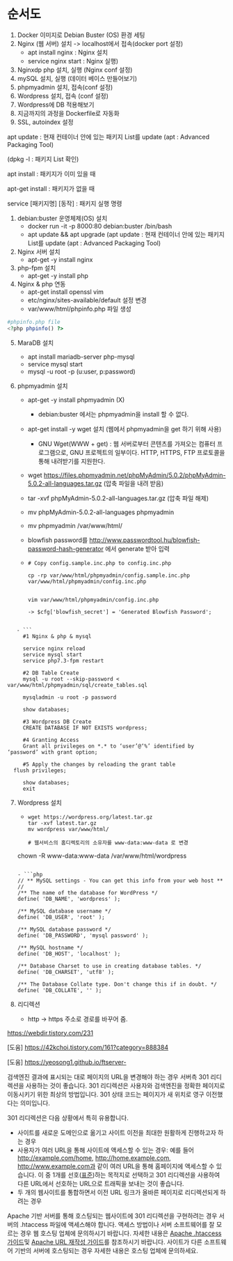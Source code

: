 # 순서도



1. Docker 이미지로 Debian Buster (OS) 환경 세팅 
2. Nginx (웹 서버) 설치 -> localhost에서 접속(docker port 설정)
   -  apt install nginx : Nginx 설치
   -  service nginx start : Nginx 실행)
3. Nginxdp php 설치, 실행 (Nginx conf 설정)
4. mySQL 설치, 실행 (데이터 베이스 만들어보기)
5. phpmyadmin 설치, 접속(conf 설정)
6. Wordpress 설치, 접속 (conf 설정)
7. Wordpress에 DB 적용해보기
8. 지금까지의 과정을 Dockerfile로 자동화
9. SSL, autoindex 설정





apt update : 현재 컨테이너 안에 있는 패키지 List를 update (apt : Advanced Packaging Tool)

(dpkg -l : 패키지 List 확인)

apt install : 패키지가 이미 있을 때

apt-get install : 패키지가 없을 때

service [패키지명] [동작] : 패키지 실행 명령



1. debian:buster 운영체제(OS) 설치
   - docker run -it -p 8000:80 debian:buster /bin/bash
   - apt update && apt upgrade (apt update : 현재 컨테이너 안에 있는 패키지 List를 update (apt : Advanced Packaging Tool)
2. Nginx 서버 설치
   - apt-get -y install nginx
3. php-fpm 설치
   - apt-get -y install php
4. Nginx & php 연동
   - apt-get install openssl vim
   - etc/nginx/sites-available/default 설정 변경
   - var/www/html/phpinfo.php 파일 생성

```php
#phpinfo.php file
<?php phpinfo() ?>
```

5. MaraDB 설치

   - apt install mariadb-server php-mysql
   - service mysql start
   - mysql -u root -p (u:user, p:password)

6. phpmyadmin 설치

   - apt-get -y install phpmyadmin (X)

     - debian:buster 에서는 phpmyadmin을 install 할 수 없다.

   - apt-get install -y wget 설치 (웹에서 phpmyadmin을 get 하기 위해 사용)

     - GNU Wget(WWW + get) : 웹 서버로부터 콘텐츠를 가져오는 컴퓨터 프로그램으로, GNU 프로젝트의 일부이다. HTTP, HTTPS, FTP 프로토콜을 통해 내려받기를 지원한다.

   - wget https://files.phpmyadmin.net/phpMyAdmin/5.0.2/phpMyAdmin-5.0.2-all-languages.tar.gz (압축 파일을 내려 받음)

   - tar -xvf phpMyAdmin-5.0.2-all-languages.tar.gz (압축 파일 해제)

   - mv phpMyAdmin-5.0.2-all-languages phpmyadmin

   - mv phpmyadmin /var/www/html/ 

   - blowfish password를 http://www.passwordtool.hu/blowfish-password-hash-generator 에서 generate 받아 입력

   - ```
     # Copy config.sample.inc.php to config.inc.php
     
     cp -rp var/www/html/phpmyadmin/config.sample.inc.php var/www/html/phpmyadmin/config.inc.php
     
     
     vim var/www/html/phpmyadmin/config.inc.php
     
     -> $cfg['blowfish_secret'] = 'Generated Blowfish Password';
     ```
```
     
   - ```
     #1 Nginx & php & mysql 
     
     service nginx reload
     service mysql start
     service php7.3-fpm restart
     
     #2 DB Table Create
     mysql -u root --skip-password < var/www/html/phpmyadmin/sql/create_tables.sql
     
     mysqladmin -u root -p password
     
     show databases;
     
     #3 Wordpress DB Create
     CREATE DATABASE IF NOT EXISTS wordpress;
     
     #4 Granting Access
     Grant all privileges on *.* to ‘user’@‘%’ identified by ‘password’ with grant option;
     
     #5 Apply the changes by reloading the grant table
  flush privileges;
   
     show databases;
     exit
```


7. Wordpress 설치

   - ```
     wget https://wordpress.org/latest.tar.gz
     tar -xvf latest.tar.gz
     mv wordpress var/www/html/
     
     # 웹서비스의 홈디렉토리의 소유자를 www-data:www-data 로 변경
   chown -R www-data:www-data /var/www/html/wordpress
     
     ```
     
   - ```php
     // ** MySQL settings - You can get this info from your web host ** //
     /** The name of the database for WordPress */
     define( 'DB_NAME', 'wordpress' );
     
     /** MySQL database username */
     define( 'DB_USER', 'root' );
     
     /** MySQL database password */
     define( 'DB_PASSWORD', 'mysql password' );
     
     /** MySQL hostname */
     define( 'DB_HOST', 'localhost' );
     
     /** Database Charset to use in creating database tables. */
     define( 'DB_CHARSET', 'utf8' );
     
     /** The Database Collate type. Don't change this if in doubt. */
     define( 'DB_COLLATE', '' );
     ```

     

8. 리디렉션 

   - http -> https 주소로 경로를 바꾸어 줌.







https://webdir.tistory.com/231



[도움] https://42kchoi.tistory.com/161?category=888384

[도움] https://yeosong1.github.io/ftserver-



검색엔진 결과에 표시되는 대로 페이지의 URL을 변경해야 하는 경우 서버측 301 리디렉션을 사용하는 것이 좋습니다. 301 리디렉션은 사용자와 검색엔진을 정확한 페이지로 이동시키기 위한 최상의 방법입니다. 301 상태 코드는 페이지가 새 위치로 영구 이전했다는 의미입니다.

301 리디렉션은 다음 상황에서 특히 유용합니다.

- 사이트를 새로운 도메인으로 옮기고 사이트 이전을 최대한 원활하게 진행하고자 하는 경우
- 사용자가 여러 URL을 통해 사이트에 액세스할 수 있는 경우: 예를 들어 http://example.com/home, http://home.example.com, http://www.example.com과 같이 여러 URL을 통해 홈페이지에 액세스할 수 있습니다. 이 중 1개를 선호([표준](https://support.google.com/webmasters/answer/139066#definition))하는 목적지로 선택하고 301 리디렉션을 사용하여 다른 URL에서 선호하는 URL으로 트래픽을 보내는 것이 좋습니다.
- 두 개의 웹사이트를 통합하면서 이전 URL 링크가 올바른 페이지로 리디렉션되게 하려는 경우

Apache 기반 서버를 통해 호스팅되는 웹사이트에 301 리디렉션을 구현하려는 경우 서버의 .htaccess 파일에 액세스해야 합니다. 액세스 방법이나 서버 소프트웨어를 잘 모르는 경우 웹 호스팅 업체에 문의하시기 바랍니다. 자세한 내용은 [Apache .htaccess 가이드](http://httpd.apache.org/docs/2.0/howto/htaccess.html)및 [Apache URL 재작성 가이드](http://httpd.apache.org/docs/2.0/misc/rewriteguide.html)를 참조하시기 바랍니다. 사이트가 다른 소프트웨어 기반의 서버에 호스팅되는 경우 자세한 내용은 호스팅 업체에 문의하세요.